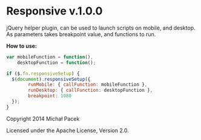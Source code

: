 # Responsive v.1.0.0

jQuery helper plugin, can be used to launch scripts on mobile, and desktop. As parameters takes breakpoint value, and functions to run.

**How to use:**

``` JavaScript
var mobileFunction = function(),
	desktopFunction = function();

if ($.fn.responsiveSetup) {
  $(document).responsiveSetup({
		runMobile: { callFunction: mobileFunction },
		runDesktop: { callFunction: desktopFunction },
		breakpoint: 1080
  });
}
```

Copyright 2014 Michał Pacek

Licensed under the Apache License, Version 2.0.

